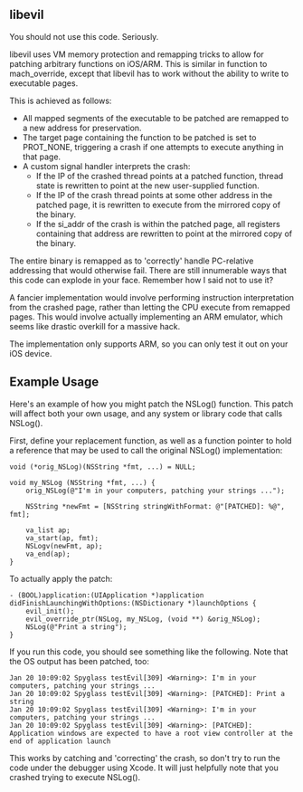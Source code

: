 libevil
-----------

You should not use this code. Seriously.

libevil uses VM memory protection and remapping tricks to allow for patching arbitrary functions on iOS/ARM. This is similar in function to mach\_override, except that libevil has to work without the ability to write to executable pages.

This is achieved as follows:

* All mapped segments of the executable to be patched are remapped to a new address for preservation.
* The target page containing the function to be patched is set to PROT\_NONE, triggering a crash if one attempts to execute anything in that page.
* A custom signal handler interprets the crash:
    * If the IP of the crashed thread points at a patched function, thread state is rewritten to point at the new user-supplied function.
    * If the IP of the crash thread points at some other address in the patched page, it is rewritten to execute from the
      mirrored copy of the binary.
    * If the si\_addr of the crash is within the patched page, all registers containing that address are rewritten to point
      at the mirrored copy of the binary.

The entire binary is remapped as to 'correctly' handle PC-relative addressing that would otherwise fail. There are still
innumerable ways that this code can explode in your face. Remember how I said not to use it?

A fancier implementation would involve performing instruction interpretation from the crashed page, rather than
letting the CPU execute from remapped pages. This would involve actually implementing an ARM emulator, which seems
like drastic overkill for a massive hack.

The implementation only supports ARM, so you can only test it out on your iOS device.

Example Usage
-----------

Here's an example of how you might patch the NSLog() function. This patch will affect both your own usage, and any system
or library code that calls NSLog().

First, define your replacement function, as well as a function pointer to hold a reference
that may be used to call the original NSLog() implementation:
    
    void (*orig_NSLog)(NSString *fmt, ...) = NULL;
     
    void my_NSLog (NSString *fmt, ...) {
        orig_NSLog(@"I'm in your computers, patching your strings ...");
    
        NSString *newFmt = [NSString stringWithFormat: @"[PATCHED]: %@", fmt];
        
        va_list ap;
        va_start(ap, fmt);
        NSLogv(newFmt, ap);
        va_end(ap);
    }

To actually apply the patch:

    - (BOOL)application:(UIApplication *)application didFinishLaunchingWithOptions:(NSDictionary *)launchOptions {
        evil_init();
        evil_override_ptr(NSLog, my_NSLog, (void **) &orig_NSLog);
        NSLog(@"Print a string");
    }

If you run this code, you should see something like the following. Note that the OS output has been patched, too:

    Jan 20 10:09:02 Spyglass testEvil[309] <Warning>: I'm in your computers, patching your strings ...
    Jan 20 10:09:02 Spyglass testEvil[309] <Warning>: [PATCHED]: Print a string
    Jan 20 10:09:02 Spyglass testEvil[309] <Warning>: I'm in your computers, patching your strings ...
    Jan 20 10:09:02 Spyglass testEvil[309] <Warning>: [PATCHED]: Application windows are expected to have a root view controller at the end of application launch 

This works by catching and 'correcting' the crash, so don't try to run the code under the debugger using Xcode. It will just helpfully note that you crashed trying to execute NSLog().
